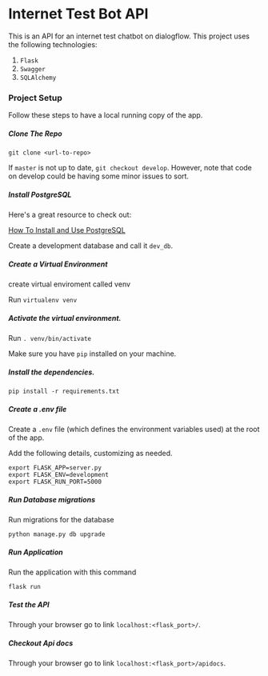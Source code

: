 #  Internet Test Bot API
This is an API for an internet test chatbot on dialogflow.
This project uses the following technologies: 

1. `Flask`
2. `Swagger` 
3. `SQLAlchemy`


### Project Setup

Follow these steps to have a local running copy of the app.

##### Clone The Repo

`git clone <url-to-repo>`

If `master` is not up to date, `git checkout develop`. However, note that code on develop could be having some minor issues to sort.

##### Install PostgreSQL

Here's a great resource to check out:

[How To Install and Use PostgreSQL](https://www.digitalocean.com/community/tutorials/how-to-install-and-use-postgresql-on-ubuntu-18-04)

Create a development database and call it `dev_db`.

##### Create a Virtual Environment

create virtual enviroment called venv

Run `virtualenv venv`

##### Activate the virtual environment.

Run `. venv/bin/activate`

Make sure you have `pip` installed on your machine.

##### Install the dependencies.

`pip install -r requirements.txt`

##### Create a .env file
Create a `.env` file (which defines the environment variables used) at the root of the app.

Add the following details, customizing as needed.

```
export FLASK_APP=server.py
export FLASK_ENV=development
export FLASK_RUN_PORT=5000
```
##### Run Database migrations
 
Run migrations for the database

`python manage.py db upgrade`

##### Run Application
 
Run the application with this command

`flask run`

##### Test the API

Through your browser go to link `localhost:<flask_port>/`.


##### Checkout Api docs

Through your browser go to link `localhost:<flask_port>/apidocs`.
